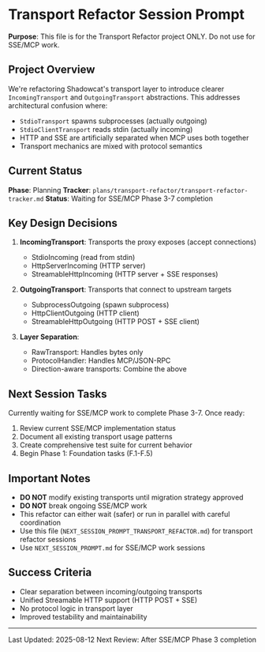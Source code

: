 # Transport Refactor Session Prompt

**Purpose**: This file is for the Transport Refactor project ONLY. Do not use for SSE/MCP work.

## Project Overview

We're refactoring Shadowcat's transport layer to introduce clearer `IncomingTransport` and `OutgoingTransport` abstractions. This addresses architectural confusion where:
- `StdioTransport` spawns subprocesses (actually outgoing)
- `StdioClientTransport` reads stdin (actually incoming)  
- HTTP and SSE are artificially separated when MCP uses both together
- Transport mechanics are mixed with protocol semantics

## Current Status

**Phase**: Planning
**Tracker**: `plans/transport-refactor/transport-refactor-tracker.md`
**Status**: Waiting for SSE/MCP Phase 3-7 completion

## Key Design Decisions

1. **IncomingTransport**: Transports the proxy exposes (accept connections)
   - StdioIncoming (read from stdin)
   - HttpServerIncoming (HTTP server)
   - StreamableHttpIncoming (HTTP server + SSE responses)

2. **OutgoingTransport**: Transports that connect to upstream targets
   - SubprocessOutgoing (spawn subprocess)
   - HttpClientOutgoing (HTTP client)
   - StreamableHttpOutgoing (HTTP POST + SSE client)

3. **Layer Separation**:
   - RawTransport: Handles bytes only
   - ProtocolHandler: Handles MCP/JSON-RPC
   - Direction-aware transports: Combine the above

## Next Session Tasks

Currently waiting for SSE/MCP work to complete Phase 3-7. Once ready:

1. Review current SSE/MCP implementation status
2. Document all existing transport usage patterns
3. Create comprehensive test suite for current behavior
4. Begin Phase 1: Foundation tasks (F.1-F.5)

## Important Notes

- **DO NOT** modify existing transports until migration strategy approved
- **DO NOT** break ongoing SSE/MCP work
- This refactor can either wait (safer) or run in parallel with careful coordination
- Use this file (`NEXT_SESSION_PROMPT_TRANSPORT_REFACTOR.md`) for transport refactor sessions
- Use `NEXT_SESSION_PROMPT.md` for SSE/MCP work sessions

## Success Criteria

- Clear separation between incoming/outgoing transports
- Unified Streamable HTTP support (HTTP POST + SSE)
- No protocol logic in transport layer
- Improved testability and maintainability

---

Last Updated: 2025-08-12
Next Review: After SSE/MCP Phase 3 completion